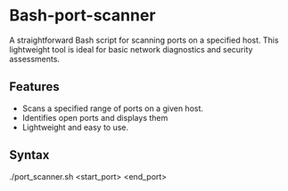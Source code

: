 # Bash-port-scanner

A straightforward Bash script for scanning ports on a specified host. This lightweight tool is ideal for basic network diagnostics and security assessments.

## Features

- Scans a specified range of ports on a given host.
- Identifies open ports and displays them
- Lightweight and easy to use.

## Syntax
  ./port_scanner.sh <hostname or IP> <start_port> <end_port>

